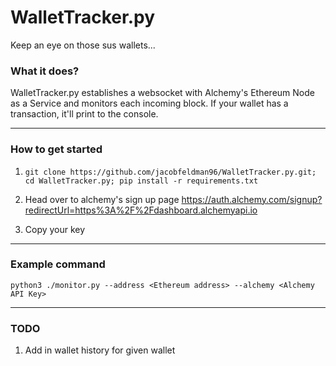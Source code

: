 # WalletTracker.py
Keep an eye on those sus wallets...

### What it does?
WalletTracker.py establishes a websocket with Alchemy's Ethereum Node as a Service and monitors each incoming block. If your wallet has a transaction, it'll print to the console. 

---------------------------------------------------

### How to get started 

1. `git clone https://github.com/jacobfeldman96/WalletTracker.py.git; cd WalletTracker.py; pip install -r requirements.txt`

2. Head over to alchemy's sign up page https://auth.alchemy.com/signup?redirectUrl=https%3A%2F%2Fdashboard.alchemyapi.io

3. Copy your key 

---------------------------------------------------

### Example command 

`python3 ./monitor.py --address <Ethereum address> --alchemy <Alchemy API Key>`

---------------------------------------------------

### TODO

1. Add in wallet history for given wallet
